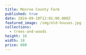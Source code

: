 ```yaml
---
title: Monroe County Farm
published: true
date: 2024-09-10T12:01:00.000Z
featured_image: /img/old-houses.jpg
collections:
  - trees-and-woods
height: 16
width: 18
price: 600
---
```

